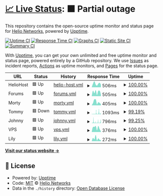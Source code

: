 # [📈 Live Status](https://status.heliohost.org): <!--live status--> **🟧 Partial outage**

This repository contains the open-source uptime monitor and status page for [Helio Networks](https://heliohost.org), powered by [Upptime](https://github.com/upptime/upptime).

[![Uptime CI](https://github.com/helionetworks/status/workflows/Uptime%20CI/badge.svg)](https://github.com/helionetworks/status/actions?query=workflow%3A%22Uptime+CI%22)
[![Response Time CI](https://github.com/helionetworks/status/workflows/Response%20Time%20CI/badge.svg)](https://github.com/helionetworks/status/actions?query=workflow%3A%22Response+Time+CI%22)
[![Graphs CI](https://github.com/helionetworks/status/workflows/Graphs%20CI/badge.svg)](https://github.com/helionetworks/status/actions?query=workflow%3A%22Graphs+CI%22)
[![Static Site CI](https://github.com/helionetworks/status/workflows/Static%20Site%20CI/badge.svg)](https://github.com/helionetworks/status/actions?query=workflow%3A%22Static+Site+CI%22)
[![Summary CI](https://github.com/helionetworks/status/workflows/Summary%20CI/badge.svg)](https://github.com/helionetworks/status/actions?query=workflow%3A%22Summary+CI%22)

With [Upptime](https://upptime.js.org), you can get your own unlimited and free uptime monitor and status page, powered entirely by a GitHub repository. We use [Issues](https://github.com/helionetworks/status/issues) as incident reports, [Actions](https://github.com/helionetworks/status/actions) as uptime monitors, and [Pages](https://status.heliohost.org) for the status page.

<!--start: status pages-->
<!-- This summary is generated by Upptime (https://github.com/upptime/upptime) -->
<!-- Do not edit this manually, your changes will be overwritten -->
<!-- prettier-ignore -->
| URL | Status | History | Response Time | Uptime |
| --- | ------ | ------- | ------------- | ------ |
| <img alt="" src="https://raw.githubusercontent.com/HelioNetworks/status/master/assets/favicon.ico" height="13"> HelioHost | 🟩 Up | [helio-host.yml](https://github.com/HelioNetworks/status/commits/HEAD/history/helio-host.yml) | <details><summary><img alt="Response time graph" src="./graphs/helio-host/response-time-week.png" height="20"> 506ms</summary><br><a href="https://status.heliohost.org/history/helio-host"><img alt="Response time 436" src="https://img.shields.io/endpoint?url=https%3A%2F%2Fraw.githubusercontent.com%2FHelioNetworks%2Fstatus%2FHEAD%2Fapi%2Fhelio-host%2Fresponse-time.json"></a><br><a href="https://status.heliohost.org/history/helio-host"><img alt="24-hour response time 373" src="https://img.shields.io/endpoint?url=https%3A%2F%2Fraw.githubusercontent.com%2FHelioNetworks%2Fstatus%2FHEAD%2Fapi%2Fhelio-host%2Fresponse-time-day.json"></a><br><a href="https://status.heliohost.org/history/helio-host"><img alt="7-day response time 506" src="https://img.shields.io/endpoint?url=https%3A%2F%2Fraw.githubusercontent.com%2FHelioNetworks%2Fstatus%2FHEAD%2Fapi%2Fhelio-host%2Fresponse-time-week.json"></a><br><a href="https://status.heliohost.org/history/helio-host"><img alt="30-day response time 446" src="https://img.shields.io/endpoint?url=https%3A%2F%2Fraw.githubusercontent.com%2FHelioNetworks%2Fstatus%2FHEAD%2Fapi%2Fhelio-host%2Fresponse-time-month.json"></a><br><a href="https://status.heliohost.org/history/helio-host"><img alt="1-year response time 447" src="https://img.shields.io/endpoint?url=https%3A%2F%2Fraw.githubusercontent.com%2FHelioNetworks%2Fstatus%2FHEAD%2Fapi%2Fhelio-host%2Fresponse-time-year.json"></a></details> | <details><summary><a href="https://status.heliohost.org/history/helio-host">100.00%</a></summary><a href="https://status.heliohost.org/history/helio-host"><img alt="All-time uptime 99.99%" src="https://img.shields.io/endpoint?url=https%3A%2F%2Fraw.githubusercontent.com%2FHelioNetworks%2Fstatus%2FHEAD%2Fapi%2Fhelio-host%2Fuptime.json"></a><br><a href="https://status.heliohost.org/history/helio-host"><img alt="24-hour uptime 100.00%" src="https://img.shields.io/endpoint?url=https%3A%2F%2Fraw.githubusercontent.com%2FHelioNetworks%2Fstatus%2FHEAD%2Fapi%2Fhelio-host%2Fuptime-day.json"></a><br><a href="https://status.heliohost.org/history/helio-host"><img alt="7-day uptime 100.00%" src="https://img.shields.io/endpoint?url=https%3A%2F%2Fraw.githubusercontent.com%2FHelioNetworks%2Fstatus%2FHEAD%2Fapi%2Fhelio-host%2Fuptime-week.json"></a><br><a href="https://status.heliohost.org/history/helio-host"><img alt="30-day uptime 100.00%" src="https://img.shields.io/endpoint?url=https%3A%2F%2Fraw.githubusercontent.com%2FHelioNetworks%2Fstatus%2FHEAD%2Fapi%2Fhelio-host%2Fuptime-month.json"></a><br><a href="https://status.heliohost.org/history/helio-host"><img alt="1-year uptime 99.99%" src="https://img.shields.io/endpoint?url=https%3A%2F%2Fraw.githubusercontent.com%2FHelioNetworks%2Fstatus%2FHEAD%2Fapi%2Fhelio-host%2Fuptime-year.json"></a></details>
| <img alt="" src="https://raw.githubusercontent.com/HelioNetworks/status/master/assets/favicon.ico" height="13"> Forums | 🟩 Up | [forums.yml](https://github.com/HelioNetworks/status/commits/HEAD/history/forums.yml) | <details><summary><img alt="Response time graph" src="./graphs/forums/response-time-week.png" height="20"> 505ms</summary><br><a href="https://status.heliohost.org/history/forums"><img alt="Response time 448" src="https://img.shields.io/endpoint?url=https%3A%2F%2Fraw.githubusercontent.com%2FHelioNetworks%2Fstatus%2FHEAD%2Fapi%2Fforums%2Fresponse-time.json"></a><br><a href="https://status.heliohost.org/history/forums"><img alt="24-hour response time 163" src="https://img.shields.io/endpoint?url=https%3A%2F%2Fraw.githubusercontent.com%2FHelioNetworks%2Fstatus%2FHEAD%2Fapi%2Fforums%2Fresponse-time-day.json"></a><br><a href="https://status.heliohost.org/history/forums"><img alt="7-day response time 505" src="https://img.shields.io/endpoint?url=https%3A%2F%2Fraw.githubusercontent.com%2FHelioNetworks%2Fstatus%2FHEAD%2Fapi%2Fforums%2Fresponse-time-week.json"></a><br><a href="https://status.heliohost.org/history/forums"><img alt="30-day response time 511" src="https://img.shields.io/endpoint?url=https%3A%2F%2Fraw.githubusercontent.com%2FHelioNetworks%2Fstatus%2FHEAD%2Fapi%2Fforums%2Fresponse-time-month.json"></a><br><a href="https://status.heliohost.org/history/forums"><img alt="1-year response time 469" src="https://img.shields.io/endpoint?url=https%3A%2F%2Fraw.githubusercontent.com%2FHelioNetworks%2Fstatus%2FHEAD%2Fapi%2Fforums%2Fresponse-time-year.json"></a></details> | <details><summary><a href="https://status.heliohost.org/history/forums">100.00%</a></summary><a href="https://status.heliohost.org/history/forums"><img alt="All-time uptime 99.99%" src="https://img.shields.io/endpoint?url=https%3A%2F%2Fraw.githubusercontent.com%2FHelioNetworks%2Fstatus%2FHEAD%2Fapi%2Fforums%2Fuptime.json"></a><br><a href="https://status.heliohost.org/history/forums"><img alt="24-hour uptime 100.00%" src="https://img.shields.io/endpoint?url=https%3A%2F%2Fraw.githubusercontent.com%2FHelioNetworks%2Fstatus%2FHEAD%2Fapi%2Fforums%2Fuptime-day.json"></a><br><a href="https://status.heliohost.org/history/forums"><img alt="7-day uptime 100.00%" src="https://img.shields.io/endpoint?url=https%3A%2F%2Fraw.githubusercontent.com%2FHelioNetworks%2Fstatus%2FHEAD%2Fapi%2Fforums%2Fuptime-week.json"></a><br><a href="https://status.heliohost.org/history/forums"><img alt="30-day uptime 100.00%" src="https://img.shields.io/endpoint?url=https%3A%2F%2Fraw.githubusercontent.com%2FHelioNetworks%2Fstatus%2FHEAD%2Fapi%2Fforums%2Fuptime-month.json"></a><br><a href="https://status.heliohost.org/history/forums"><img alt="1-year uptime 99.99%" src="https://img.shields.io/endpoint?url=https%3A%2F%2Fraw.githubusercontent.com%2FHelioNetworks%2Fstatus%2FHEAD%2Fapi%2Fforums%2Fuptime-year.json"></a></details>
| <img alt="" src="https://raw.githubusercontent.com/HelioNetworks/status/master/assets/morty.ico" height="13"> Morty | 🟩 Up | [morty.yml](https://github.com/HelioNetworks/status/commits/HEAD/history/morty.yml) | <details><summary><img alt="Response time graph" src="./graphs/morty/response-time-week.png" height="20"> 405ms</summary><br><a href="https://status.heliohost.org/history/morty"><img alt="Response time 356" src="https://img.shields.io/endpoint?url=https%3A%2F%2Fraw.githubusercontent.com%2FHelioNetworks%2Fstatus%2FHEAD%2Fapi%2Fmorty%2Fresponse-time.json"></a><br><a href="https://status.heliohost.org/history/morty"><img alt="24-hour response time 148" src="https://img.shields.io/endpoint?url=https%3A%2F%2Fraw.githubusercontent.com%2FHelioNetworks%2Fstatus%2FHEAD%2Fapi%2Fmorty%2Fresponse-time-day.json"></a><br><a href="https://status.heliohost.org/history/morty"><img alt="7-day response time 405" src="https://img.shields.io/endpoint?url=https%3A%2F%2Fraw.githubusercontent.com%2FHelioNetworks%2Fstatus%2FHEAD%2Fapi%2Fmorty%2Fresponse-time-week.json"></a><br><a href="https://status.heliohost.org/history/morty"><img alt="30-day response time 387" src="https://img.shields.io/endpoint?url=https%3A%2F%2Fraw.githubusercontent.com%2FHelioNetworks%2Fstatus%2FHEAD%2Fapi%2Fmorty%2Fresponse-time-month.json"></a><br><a href="https://status.heliohost.org/history/morty"><img alt="1-year response time 356" src="https://img.shields.io/endpoint?url=https%3A%2F%2Fraw.githubusercontent.com%2FHelioNetworks%2Fstatus%2FHEAD%2Fapi%2Fmorty%2Fresponse-time-year.json"></a></details> | <details><summary><a href="https://status.heliohost.org/history/morty">100.00%</a></summary><a href="https://status.heliohost.org/history/morty"><img alt="All-time uptime 100.00%" src="https://img.shields.io/endpoint?url=https%3A%2F%2Fraw.githubusercontent.com%2FHelioNetworks%2Fstatus%2FHEAD%2Fapi%2Fmorty%2Fuptime.json"></a><br><a href="https://status.heliohost.org/history/morty"><img alt="24-hour uptime 100.00%" src="https://img.shields.io/endpoint?url=https%3A%2F%2Fraw.githubusercontent.com%2FHelioNetworks%2Fstatus%2FHEAD%2Fapi%2Fmorty%2Fuptime-day.json"></a><br><a href="https://status.heliohost.org/history/morty"><img alt="7-day uptime 100.00%" src="https://img.shields.io/endpoint?url=https%3A%2F%2Fraw.githubusercontent.com%2FHelioNetworks%2Fstatus%2FHEAD%2Fapi%2Fmorty%2Fuptime-week.json"></a><br><a href="https://status.heliohost.org/history/morty"><img alt="30-day uptime 100.00%" src="https://img.shields.io/endpoint?url=https%3A%2F%2Fraw.githubusercontent.com%2FHelioNetworks%2Fstatus%2FHEAD%2Fapi%2Fmorty%2Fuptime-month.json"></a><br><a href="https://status.heliohost.org/history/morty"><img alt="1-year uptime 100.00%" src="https://img.shields.io/endpoint?url=https%3A%2F%2Fraw.githubusercontent.com%2FHelioNetworks%2Fstatus%2FHEAD%2Fapi%2Fmorty%2Fuptime-year.json"></a></details>
| <img alt="" src="https://raw.githubusercontent.com/HelioNetworks/status/master/assets/tommy.ico" height="13"> Tommy | 🟥 Down | [tommy.yml](https://github.com/HelioNetworks/status/commits/HEAD/history/tommy.yml) | <details><summary><img alt="Response time graph" src="./graphs/tommy/response-time-week.png" height="20"> 1093ms</summary><br><a href="https://status.heliohost.org/history/tommy"><img alt="Response time 759" src="https://img.shields.io/endpoint?url=https%3A%2F%2Fraw.githubusercontent.com%2FHelioNetworks%2Fstatus%2FHEAD%2Fapi%2Ftommy%2Fresponse-time.json"></a><br><a href="https://status.heliohost.org/history/tommy"><img alt="24-hour response time 1006" src="https://img.shields.io/endpoint?url=https%3A%2F%2Fraw.githubusercontent.com%2FHelioNetworks%2Fstatus%2FHEAD%2Fapi%2Ftommy%2Fresponse-time-day.json"></a><br><a href="https://status.heliohost.org/history/tommy"><img alt="7-day response time 1093" src="https://img.shields.io/endpoint?url=https%3A%2F%2Fraw.githubusercontent.com%2FHelioNetworks%2Fstatus%2FHEAD%2Fapi%2Ftommy%2Fresponse-time-week.json"></a><br><a href="https://status.heliohost.org/history/tommy"><img alt="30-day response time 792" src="https://img.shields.io/endpoint?url=https%3A%2F%2Fraw.githubusercontent.com%2FHelioNetworks%2Fstatus%2FHEAD%2Fapi%2Ftommy%2Fresponse-time-month.json"></a><br><a href="https://status.heliohost.org/history/tommy"><img alt="1-year response time 797" src="https://img.shields.io/endpoint?url=https%3A%2F%2Fraw.githubusercontent.com%2FHelioNetworks%2Fstatus%2FHEAD%2Fapi%2Ftommy%2Fresponse-time-year.json"></a></details> | <details><summary><a href="https://status.heliohost.org/history/tommy">99.19%</a></summary><a href="https://status.heliohost.org/history/tommy"><img alt="All-time uptime 99.88%" src="https://img.shields.io/endpoint?url=https%3A%2F%2Fraw.githubusercontent.com%2FHelioNetworks%2Fstatus%2FHEAD%2Fapi%2Ftommy%2Fuptime.json"></a><br><a href="https://status.heliohost.org/history/tommy"><img alt="24-hour uptime 99.66%" src="https://img.shields.io/endpoint?url=https%3A%2F%2Fraw.githubusercontent.com%2FHelioNetworks%2Fstatus%2FHEAD%2Fapi%2Ftommy%2Fuptime-day.json"></a><br><a href="https://status.heliohost.org/history/tommy"><img alt="7-day uptime 99.19%" src="https://img.shields.io/endpoint?url=https%3A%2F%2Fraw.githubusercontent.com%2FHelioNetworks%2Fstatus%2FHEAD%2Fapi%2Ftommy%2Fuptime-week.json"></a><br><a href="https://status.heliohost.org/history/tommy"><img alt="30-day uptime 99.14%" src="https://img.shields.io/endpoint?url=https%3A%2F%2Fraw.githubusercontent.com%2FHelioNetworks%2Fstatus%2FHEAD%2Fapi%2Ftommy%2Fuptime-month.json"></a><br><a href="https://status.heliohost.org/history/tommy"><img alt="1-year uptime 99.85%" src="https://img.shields.io/endpoint?url=https%3A%2F%2Fraw.githubusercontent.com%2FHelioNetworks%2Fstatus%2FHEAD%2Fapi%2Ftommy%2Fuptime-year.json"></a></details>
| <img alt="" src="https://raw.githubusercontent.com/HelioNetworks/status/master/assets/johnny.ico" height="13"> Johnny | 🟩 Up | [johnny.yml](https://github.com/HelioNetworks/status/commits/HEAD/history/johnny.yml) | <details><summary><img alt="Response time graph" src="./graphs/johnny/response-time-week.png" height="20"> 796ms</summary><br><a href="https://status.heliohost.org/history/johnny"><img alt="Response time 962" src="https://img.shields.io/endpoint?url=https%3A%2F%2Fraw.githubusercontent.com%2FHelioNetworks%2Fstatus%2FHEAD%2Fapi%2Fjohnny%2Fresponse-time.json"></a><br><a href="https://status.heliohost.org/history/johnny"><img alt="24-hour response time 1021" src="https://img.shields.io/endpoint?url=https%3A%2F%2Fraw.githubusercontent.com%2FHelioNetworks%2Fstatus%2FHEAD%2Fapi%2Fjohnny%2Fresponse-time-day.json"></a><br><a href="https://status.heliohost.org/history/johnny"><img alt="7-day response time 796" src="https://img.shields.io/endpoint?url=https%3A%2F%2Fraw.githubusercontent.com%2FHelioNetworks%2Fstatus%2FHEAD%2Fapi%2Fjohnny%2Fresponse-time-week.json"></a><br><a href="https://status.heliohost.org/history/johnny"><img alt="30-day response time 1468" src="https://img.shields.io/endpoint?url=https%3A%2F%2Fraw.githubusercontent.com%2FHelioNetworks%2Fstatus%2FHEAD%2Fapi%2Fjohnny%2Fresponse-time-month.json"></a><br><a href="https://status.heliohost.org/history/johnny"><img alt="1-year response time 1053" src="https://img.shields.io/endpoint?url=https%3A%2F%2Fraw.githubusercontent.com%2FHelioNetworks%2Fstatus%2FHEAD%2Fapi%2Fjohnny%2Fresponse-time-year.json"></a></details> | <details><summary><a href="https://status.heliohost.org/history/johnny">99.25%</a></summary><a href="https://status.heliohost.org/history/johnny"><img alt="All-time uptime 99.87%" src="https://img.shields.io/endpoint?url=https%3A%2F%2Fraw.githubusercontent.com%2FHelioNetworks%2Fstatus%2FHEAD%2Fapi%2Fjohnny%2Fuptime.json"></a><br><a href="https://status.heliohost.org/history/johnny"><img alt="24-hour uptime 98.66%" src="https://img.shields.io/endpoint?url=https%3A%2F%2Fraw.githubusercontent.com%2FHelioNetworks%2Fstatus%2FHEAD%2Fapi%2Fjohnny%2Fuptime-day.json"></a><br><a href="https://status.heliohost.org/history/johnny"><img alt="7-day uptime 99.25%" src="https://img.shields.io/endpoint?url=https%3A%2F%2Fraw.githubusercontent.com%2FHelioNetworks%2Fstatus%2FHEAD%2Fapi%2Fjohnny%2Fuptime-week.json"></a><br><a href="https://status.heliohost.org/history/johnny"><img alt="30-day uptime 98.00%" src="https://img.shields.io/endpoint?url=https%3A%2F%2Fraw.githubusercontent.com%2FHelioNetworks%2Fstatus%2FHEAD%2Fapi%2Fjohnny%2Fuptime-month.json"></a><br><a href="https://status.heliohost.org/history/johnny"><img alt="1-year uptime 99.83%" src="https://img.shields.io/endpoint?url=https%3A%2F%2Fraw.githubusercontent.com%2FHelioNetworks%2Fstatus%2FHEAD%2Fapi%2Fjohnny%2Fuptime-year.json"></a></details>
| <img alt="" src="https://raw.githubusercontent.com/HelioNetworks/status/master/assets/vps.ico" height="13"> VPS | 🟩 Up | [vps.yml](https://github.com/HelioNetworks/status/commits/HEAD/history/vps.yml) | <details><summary><img alt="Response time graph" src="./graphs/vps/response-time-week.png" height="20"> 376ms</summary><br><a href="https://status.heliohost.org/history/vps"><img alt="Response time 431" src="https://img.shields.io/endpoint?url=https%3A%2F%2Fraw.githubusercontent.com%2FHelioNetworks%2Fstatus%2FHEAD%2Fapi%2Fvps%2Fresponse-time.json"></a><br><a href="https://status.heliohost.org/history/vps"><img alt="24-hour response time 55" src="https://img.shields.io/endpoint?url=https%3A%2F%2Fraw.githubusercontent.com%2FHelioNetworks%2Fstatus%2FHEAD%2Fapi%2Fvps%2Fresponse-time-day.json"></a><br><a href="https://status.heliohost.org/history/vps"><img alt="7-day response time 376" src="https://img.shields.io/endpoint?url=https%3A%2F%2Fraw.githubusercontent.com%2FHelioNetworks%2Fstatus%2FHEAD%2Fapi%2Fvps%2Fresponse-time-week.json"></a><br><a href="https://status.heliohost.org/history/vps"><img alt="30-day response time 365" src="https://img.shields.io/endpoint?url=https%3A%2F%2Fraw.githubusercontent.com%2FHelioNetworks%2Fstatus%2FHEAD%2Fapi%2Fvps%2Fresponse-time-month.json"></a><br><a href="https://status.heliohost.org/history/vps"><img alt="1-year response time 360" src="https://img.shields.io/endpoint?url=https%3A%2F%2Fraw.githubusercontent.com%2FHelioNetworks%2Fstatus%2FHEAD%2Fapi%2Fvps%2Fresponse-time-year.json"></a></details> | <details><summary><a href="https://status.heliohost.org/history/vps">100.00%</a></summary><a href="https://status.heliohost.org/history/vps"><img alt="All-time uptime 100.00%" src="https://img.shields.io/endpoint?url=https%3A%2F%2Fraw.githubusercontent.com%2FHelioNetworks%2Fstatus%2FHEAD%2Fapi%2Fvps%2Fuptime.json"></a><br><a href="https://status.heliohost.org/history/vps"><img alt="24-hour uptime 100.00%" src="https://img.shields.io/endpoint?url=https%3A%2F%2Fraw.githubusercontent.com%2FHelioNetworks%2Fstatus%2FHEAD%2Fapi%2Fvps%2Fuptime-day.json"></a><br><a href="https://status.heliohost.org/history/vps"><img alt="7-day uptime 100.00%" src="https://img.shields.io/endpoint?url=https%3A%2F%2Fraw.githubusercontent.com%2FHelioNetworks%2Fstatus%2FHEAD%2Fapi%2Fvps%2Fuptime-week.json"></a><br><a href="https://status.heliohost.org/history/vps"><img alt="30-day uptime 100.00%" src="https://img.shields.io/endpoint?url=https%3A%2F%2Fraw.githubusercontent.com%2FHelioNetworks%2Fstatus%2FHEAD%2Fapi%2Fvps%2Fuptime-month.json"></a><br><a href="https://status.heliohost.org/history/vps"><img alt="1-year uptime 100.00%" src="https://img.shields.io/endpoint?url=https%3A%2F%2Fraw.githubusercontent.com%2FHelioNetworks%2Fstatus%2FHEAD%2Fapi%2Fvps%2Fuptime-year.json"></a></details>
| <img alt="" src="https://raw.githubusercontent.com/HelioNetworks/status/master/assets/windows.ico" height="13"> Lily | 🟩 Up | [lily.yml](https://github.com/HelioNetworks/status/commits/HEAD/history/lily.yml) | <details><summary><img alt="Response time graph" src="./graphs/lily/response-time-week.png" height="20"> 272ms</summary><br><a href="https://status.heliohost.org/history/lily"><img alt="Response time 242" src="https://img.shields.io/endpoint?url=https%3A%2F%2Fraw.githubusercontent.com%2FHelioNetworks%2Fstatus%2FHEAD%2Fapi%2Flily%2Fresponse-time.json"></a><br><a href="https://status.heliohost.org/history/lily"><img alt="24-hour response time 118" src="https://img.shields.io/endpoint?url=https%3A%2F%2Fraw.githubusercontent.com%2FHelioNetworks%2Fstatus%2FHEAD%2Fapi%2Flily%2Fresponse-time-day.json"></a><br><a href="https://status.heliohost.org/history/lily"><img alt="7-day response time 272" src="https://img.shields.io/endpoint?url=https%3A%2F%2Fraw.githubusercontent.com%2FHelioNetworks%2Fstatus%2FHEAD%2Fapi%2Flily%2Fresponse-time-week.json"></a><br><a href="https://status.heliohost.org/history/lily"><img alt="30-day response time 228" src="https://img.shields.io/endpoint?url=https%3A%2F%2Fraw.githubusercontent.com%2FHelioNetworks%2Fstatus%2FHEAD%2Fapi%2Flily%2Fresponse-time-month.json"></a><br><a href="https://status.heliohost.org/history/lily"><img alt="1-year response time 248" src="https://img.shields.io/endpoint?url=https%3A%2F%2Fraw.githubusercontent.com%2FHelioNetworks%2Fstatus%2FHEAD%2Fapi%2Flily%2Fresponse-time-year.json"></a></details> | <details><summary><a href="https://status.heliohost.org/history/lily">100.00%</a></summary><a href="https://status.heliohost.org/history/lily"><img alt="All-time uptime 99.94%" src="https://img.shields.io/endpoint?url=https%3A%2F%2Fraw.githubusercontent.com%2FHelioNetworks%2Fstatus%2FHEAD%2Fapi%2Flily%2Fuptime.json"></a><br><a href="https://status.heliohost.org/history/lily"><img alt="24-hour uptime 100.00%" src="https://img.shields.io/endpoint?url=https%3A%2F%2Fraw.githubusercontent.com%2FHelioNetworks%2Fstatus%2FHEAD%2Fapi%2Flily%2Fuptime-day.json"></a><br><a href="https://status.heliohost.org/history/lily"><img alt="7-day uptime 100.00%" src="https://img.shields.io/endpoint?url=https%3A%2F%2Fraw.githubusercontent.com%2FHelioNetworks%2Fstatus%2FHEAD%2Fapi%2Flily%2Fuptime-week.json"></a><br><a href="https://status.heliohost.org/history/lily"><img alt="30-day uptime 100.00%" src="https://img.shields.io/endpoint?url=https%3A%2F%2Fraw.githubusercontent.com%2FHelioNetworks%2Fstatus%2FHEAD%2Fapi%2Flily%2Fuptime-month.json"></a><br><a href="https://status.heliohost.org/history/lily"><img alt="1-year uptime 99.92%" src="https://img.shields.io/endpoint?url=https%3A%2F%2Fraw.githubusercontent.com%2FHelioNetworks%2Fstatus%2FHEAD%2Fapi%2Flily%2Fuptime-year.json"></a></details>

<!--end: status pages-->

[**Visit our status website →**](https://status.heliohost.org)

## 📄 License

- Powered by: [Upptime](https://github.com/upptime/upptime)
- Code: [MIT](./LICENSE) © [Helio Networks](https://heliohost.org)
- Data in the `./history` directory: [Open Database License](https://opendatacommons.org/licenses/odbl/1-0/)

